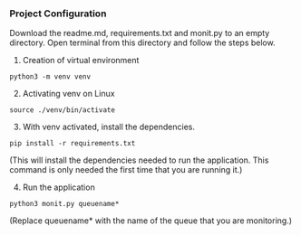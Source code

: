 ### Project Configuration

Download the readme.md, requirements.txt and monit.py to an empty directory. Open terminal from this directory and follow the steps below.

1. Creation of virtual environment

```
python3 -m venv venv
```

2. Activating venv on Linux

```
source ./venv/bin/activate
 ```

3. With venv activated, install the dependencies. 

```
pip install -r requirements.txt
```
(This will install the dependencies needed to run the application. This command is only needed the first time that you are running it.)


4. Run the application

```
python3 monit.py queuename*
```

(Replace queuename* with the name of the queue that you are monitoring.)